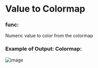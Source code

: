 # Value to Colormap

### func:

Numeric value to color from the colormap 

### Example of Output: Colormap:

![image](https://user-images.githubusercontent.com/48917675/85925404-19056d00-b84d-11ea-9fae-274e57046b06.png)

